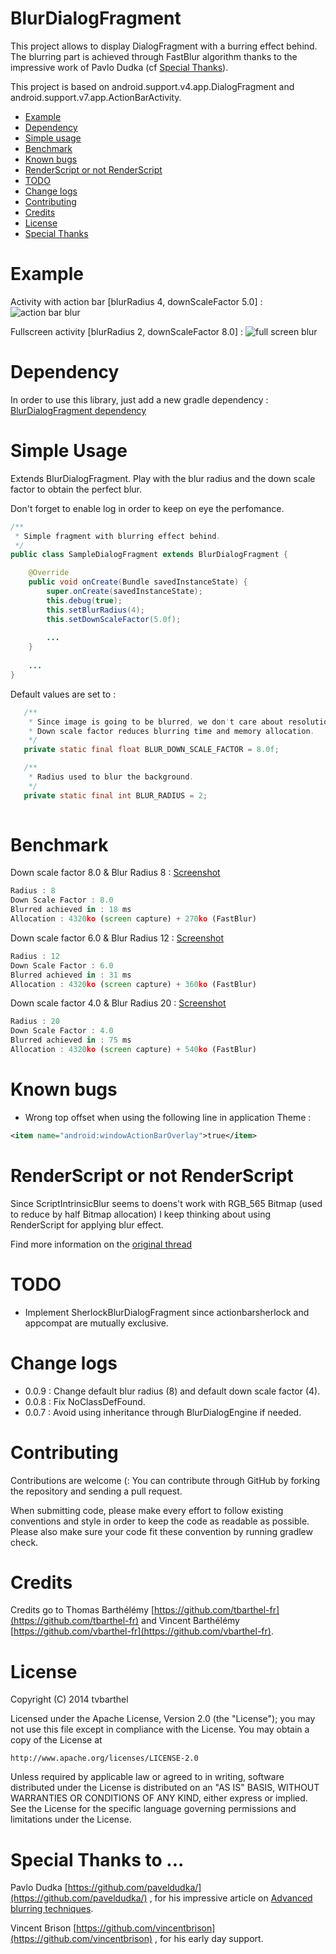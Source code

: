 BlurDialogFragment
==================

This project allows to display DialogFragment with a burring effect behind. The blurring part is achieved through FastBlur algorithm thanks to the impressive work of Pavlo Dudka (cf [Special Thanks](https://github.com/tvbarthel/BlurDialogFragment/#special-thanks-to-)). 

This project is based on android.support.v4.app.DialogFragment and android.support.v7.app.ActionBarActivity.

* [Example](#example)
* [Dependency](#dependency)
* [Simple usage](#simple-usage)
* [Benchmark](#benchmark)
* [Known bugs](#known-bugs)
* [RenderScript or not RenderScript](#renderscript-or-not-renderscript)
* [TODO](#todo)
* [Change logs](#change-logs)
* [Contributing](#contributing)
* [Credits](#credits)
* [License](#license)
* [Special Thanks](#special-thanks-to-)

Example
=======
Activity with action bar [blurRadius 4, downScaleFactor 5.0] : 
![action bar blur](/static/action_bar_blur.png)

Fullscreen activity [blurRadius 2, downScaleFactor 8.0] : 
![full screen blur](/static/full_screen_blur.png)

Dependency
=======
In order to use this library, just add a new gradle dependency : [BlurDialogFragment dependency](https://github.com/tvbarthel/maven#usage) 

Simple Usage
=======

Extends BlurDialogFragment. Play with the blur radius and the down scale factor to obtain the perfect blur.

Don't forget to enable log in order to keep on eye the perfomance.

```java
/**
 * Simple fragment with blurring effect behind.
 */
public class SampleDialogFragment extends BlurDialogFragment {

    @Override
    public void onCreate(Bundle savedInstanceState) {
        super.onCreate(savedInstanceState);
        this.debug(true);
        this.setBlurRadius(4);
        this.setDownScaleFactor(5.0f);
        
        ...
    }
    
    ...
}
```

Default values are set to : 
 ```java
    /**
     * Since image is going to be blurred, we don't care about resolution.
     * Down scale factor reduces blurring time and memory allocation.
     */
    private static final float BLUR_DOWN_SCALE_FACTOR = 8.0f;

    /**
     * Radius used to blur the background.
     */
    private static final int BLUR_RADIUS = 2;
    
```

Benchmark
=======
Down scale factor 8.0 & Blur Radius 8 : [Screenshot](/static/blur_8.0_8.png)
```javascript
Radius : 8
Down Scale Factor : 8.0
Blurred achieved in : 18 ms
Allocation : 4320ko (screen capture) + 270ko (FastBlur)
```

Down scale factor 6.0 & Blur Radius 12 : [Screenshot](/static/blur_6.0_12.png)
```javascript
Radius : 12
Down Scale Factor : 6.0
Blurred achieved in : 31 ms
Allocation : 4320ko (screen capture) + 360ko (FastBlur)
```

Down scale factor 4.0 & Blur Radius 20 : [Screenshot](/static/blur_4.0_20.png)
```javascript
Radius : 20
Down Scale Factor : 4.0
Blurred achieved in : 75 ms
Allocation : 4320ko (screen capture) + 540ko (FastBlur)
```


Known bugs
=======
* Wrong top offset when using the following line in application Theme :
```xml
<item name="android:windowActionBarOverlay">true</item>
```

RenderScript or not RenderScript
=======
Since ScriptIntrinsicBlur seems to doens't work with RGB_565 Bitmap (used to reduce by half Bitmap allocation) I keep thinking about using RenderScript for applying blur effect.

Find more information on the [original thread](http://trickyandroid.com/advanced-blurring-techniques/#comment-1557039595)




TODO
=======
* Implement SherlockBlurDialogFragment since actionbarsherlock and appcompat are mutually exclusive.

Change logs
=======
* 0.0.9 : Change default blur radius (8) and default down scale factor (4).
* 0.0.8 : Fix NoClassDefFound.
* 0.0.7 : Avoid using inheritance through BlurDialogEngine if needed.

Contributing
=======

Contributions are welcome (: You can contribute through GitHub by forking the repository and sending a pull request.

When submitting code, please make every effort to follow existing conventions and style in order to keep the code as readable as possible. Please also make sure your code fit these convention by running gradlew check.

Credits
========
Credits go to Thomas Barthélémy [https://github.com/tbarthel-fr](https://github.com/tbarthel-fr) and Vincent Barthélémy [https://github.com/vbarthel-fr](https://github.com/vbarthel-fr).

License
=====================
Copyright (C) 2014 tvbarthel

Licensed under the Apache License, Version 2.0 (the "License");
you may not use this file except in compliance with the License.
You may obtain a copy of the License at

    http://www.apache.org/licenses/LICENSE-2.0

Unless required by applicable law or agreed to in writing, software
distributed under the License is distributed on an "AS IS" BASIS,
WITHOUT WARRANTIES OR CONDITIONS OF ANY KIND, either express or implied.
See the License for the specific language governing permissions and
limitations under the License.

Special Thanks to ...
========
Pavlo Dudka [https://github.com/paveldudka/](https://github.com/paveldudka/) , for his impressive article on [Advanced blurring techniques](http://trickyandroid.com/advanced-blurring-techniques/).

Vincent Brison [https://github.com/vincentbrison](https://github.com/vincentbrison) , for his early day support.

